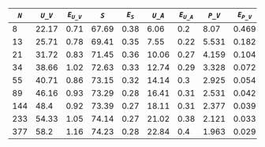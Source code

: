 ﻿| ***`N`*** | ***`U_V`*** | ***`E`<sub>`U_V`</sub>*** | ***`S`*** | ***`E`<sub>`S`</sub>*** | ***`U_A`*** | ***`E`<sub>`U_A`</sub>*** | ***`P_V`*** | ***`E`<sub>`P_V`</sub>*** | ***`P_A`*** | ***`E`<sub>`P_A`</sub>*** |
|-----------|-------------|---------------------------|-----------|-------------------------|-------------|---------------------------|-------------|---------------------------|-------------|---------------------------|
| 8         | 22.17       | 0.71                      | 67.69     | 0.38                    | 6.06        | 0.2                       | 8.07        | 0.469                     | 17.252      | 0.702                     |
| 13        | 25.71       | 0.78                      | 69.41     | 0.35                    | 7.55        | 0.22                      | 5.531       | 0.182                     | 13.703      | 0.496                     |
| 21        | 31.72       | 0.83                      | 71.45     | 0.36                    | 10.06       | 0.27                      | 4.159       | 0.104                     | 10.224      | 0.368                     |
| 34        | 38.66       | 1.02                      | 72.63     | 0.33                    | 12.74       | 0.29                      | 3.328       | 0.072                     | 7.456       | 0.207                     |
| 55        | 40.71       | 0.86                      | 73.15     | 0.32                    | 14.14       | 0.3                       | 2.925       | 0.054                     | 6,4         | 0.15                      |
| 89        | 46.16       | 0.93                      | 73.29     | 0.28                    | 16.41       | 0.31                      | 2.531       | 0.042                     | 5.264       | 0.104                     |
| 144       | 48.4        | 0.92                      | 73.39     | 0.27                    | 18.11       | 0.31                      | 2.377       | 0.039                     | 4.64        | 0.082                     |
| 233       | 54.33       | 1.05                      | 74.14     | 0.27                    | 21.02       | 0.38                      | 2.121       | 0.033                     | 4.075       | 0.072                     |
| 377       | 58.2        | 1.16                      | 74.23     | 0.28                    | 22.84       | 0.4                       | 1.963       | 0.029                     | 3.713       | 0.063                     |
